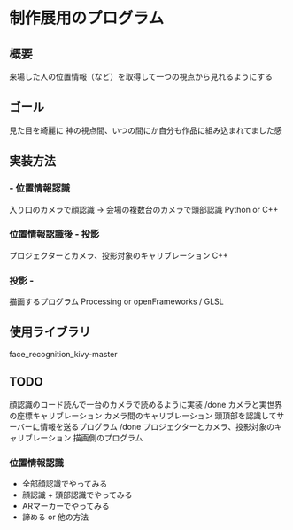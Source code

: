 # 制作展用のプログラム
## 概要
来場した人の位置情報（など）を取得して一つの視点から見れるようにする

## ゴール
見た目を綺麗に
神の視点間、いつの間にか自分も作品に組み込まれてました感

## 実装方法
### - 位置情報認識
入り口のカメラで顔認識 → 会場の複数台のカメラで頭部認識
Python or C++

### 位置情報認識後 - 投影
プロジェクターとカメラ、投影対象のキャリブレーション
C++

### 投影 - 
描画するプログラム
Processing or openFrameworks / GLSL

## 使用ライブラリ
face_recognition_kivy-master

## TODO
顔認識のコード読んで一台のカメラで読めるように実装 /done
カメラと実世界の座標キャリブレーション 
カメラ間のキャリブレーション
頭頂部を認識してサーバーに情報を送るプログラム /done
プロジェクターとカメラ、投影対象のキャリブレーション
描画側のプログラム

### 位置情報認識
 - 全部顔認識でやってみる 
 - 顔認識 + 頭部認識でやってみる
 - ARマーカーでやってみる
 - 諦める or 他の方法 

